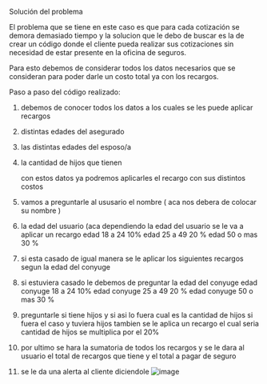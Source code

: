 Solución del problema

El problema que se tiene en este caso es que para cada cotización se demora demasiado tiempo y la solucion que le debo de buscar es la de crear un código donde el cliente pueda realizar sus cotizaciones sin necesidad
de estar presente en la oficina de seguros.

Para esto debemos de considerar todos los datos necesarios que se consideran para poder darle un costo total ya con los recargos.

Paso a paso del código realizado:

1. debemos de conocer todos los datos a los cuales se les puede aplicar recargos
2. distintas edades del asegurado
3. las distintas edades del esposo/a
4. la cantidad de hijos que tienen

   con estos datos ya podremos aplicarles el recargo con sus distintos costos
5. vamos a preguntarle al ususario el nombre ( aca nos debera de colocar su nombre )
6. la edad del usuario (aca dependiendo la edad del usuario se le va a aplicar un recargo
edad 18 a 24  10%
edad 25 a 49 20 %
edad 50 o mas 30 %

7. si esta casado de igual manera se le aplicar los siguientes recargos segun la edad del conyuge

8. si estuviera casado le debemos de preguntar la edad del conyuge
edad conyuge 18 a 24  10%
edad conyuge 25 a 49 20 %
edad conyuge 50 o mas 30 %

9. preguntarle si tiene hijos y si asi lo fuera cual es la cantidad de hijos
si fuera el caso y tuviera hijos tambien se le aplica un recargo el cual seria
cantidad de hijos se multiplica por el 20%

10. por ultimo se hara la sumatoria de todos los recargos y se le dara al usuario el  total de recargos que tiene y el total a pagar de seguro
11. se le da una alerta al cliente diciendole ![image](https://github.com/user-attachments/assets/7a2b7617-49ac-4200-8138-0a6d1f10baaa)
